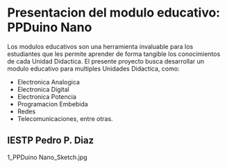 # Presentacion del modulo educativo: PPDuino Nano
Los modulos educativos son una herramienta invaluable para los estudiantes que les permite aprender de forma tangible los conocimientos de cada Unidad Didactica.
El presente proyecto busca desarrollar un modulo educativo para multiples Unidades Didactica, como:
- Electronica Analogica
- Electronica Digital
- Electronica Potencia
- Programacion Embebida
- Redes
- Telecomunicaciones, entre otras.

## IESTP Pedro P. Diaz
1_PPDuino Nano_Sketch.jpg